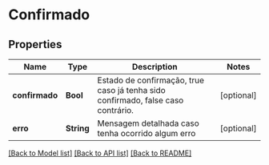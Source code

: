 # Confirmado

## Properties
Name | Type | Description | Notes
------------ | ------------- | ------------- | -------------
**confirmado** | **Bool** | Estado de confirmação, true caso já tenha sido confirmado, false caso contrário. | [optional] 
**erro** | **String** | Mensagem detalhada caso tenha ocorrido algum erro | [optional] 

[[Back to Model list]](../README.md#documentation-for-models) [[Back to API list]](../README.md#documentation-for-api-endpoints) [[Back to README]](../README.md)


